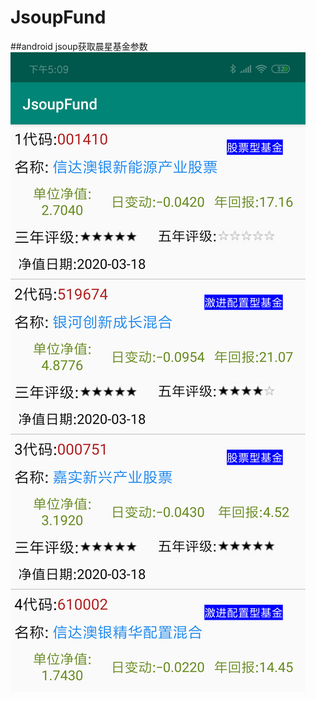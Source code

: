 # JsoupFund
##android jsoup获取晨星基金参数
![Image](https://github.com/userZhaolei/JsoupFund/blob/master/img/3461584609058_.pic.jpg)

